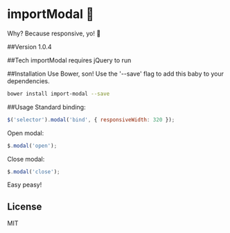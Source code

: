 importModal :dancers:
===========
Why? Because responsive, yo! :beginner:

##Version
1.0.4

##Tech
importModal requires jQuery to run

##Installation
Use Bower, son! Use the '--save' flag to add this baby to your dependencies.

```sh
bower install import-modal --save
```

##Usage
Standard binding:

```javascript
$('selector').modal('bind', { responsiveWidth: 320 });

```
Open modal:

```javascript
$.modal('open');
```
Close modal:

```javascript
$.modal('close');
```
Easy peasy!

License
----

MIT
